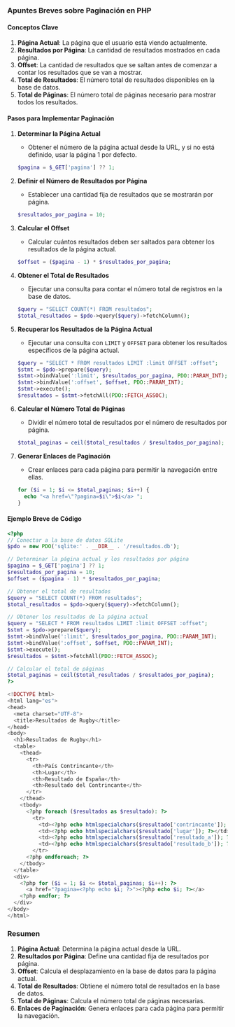 ### Apuntes Breves sobre Paginación en PHP

#### Conceptos Clave

1. **Página Actual**: La página que el usuario está viendo actualmente.
2. **Resultados por Página**: La cantidad de resultados mostrados en cada página.
3. **Offset**: La cantidad de resultados que se saltan antes de comenzar a contar los resultados que se van a mostrar.
4. **Total de Resultados**: El número total de resultados disponibles en la base de datos.
5. **Total de Páginas**: El número total de páginas necesario para mostrar todos los resultados.

#### Pasos para Implementar Paginación

1. **Determinar la Página Actual**
   - Obtener el número de la página actual desde la URL, y si no está definido, usar la página 1 por defecto.
   ```php
   $pagina = $_GET['pagina'] ?? 1;
   ```

2. **Definir el Número de Resultados por Página**
   - Establecer una cantidad fija de resultados que se mostrarán por página.
   ```php
   $resultados_por_pagina = 10;
   ```

3. **Calcular el Offset**
   - Calcular cuántos resultados deben ser saltados para obtener los resultados de la página actual.
   ```php
   $offset = ($pagina - 1) * $resultados_por_pagina;
   ```

4. **Obtener el Total de Resultados**
   - Ejecutar una consulta para contar el número total de registros en la base de datos.
   ```php
   $query = "SELECT COUNT(*) FROM resultados";
   $total_resultados = $pdo->query($query)->fetchColumn();
   ```

5. **Recuperar los Resultados de la Página Actual**
   - Ejecutar una consulta con `LIMIT` y `OFFSET` para obtener los resultados específicos de la página actual.
   ```php
   $query = "SELECT * FROM resultados LIMIT :limit OFFSET :offset";
   $stmt = $pdo->prepare($query);
   $stmt->bindValue(':limit', $resultados_por_pagina, PDO::PARAM_INT);
   $stmt->bindValue(':offset', $offset, PDO::PARAM_INT);
   $stmt->execute();
   $resultados = $stmt->fetchAll(PDO::FETCH_ASSOC);
   ```

6. **Calcular el Número Total de Páginas**
   - Dividir el número total de resultados por el número de resultados por página.
   ```php
   $total_paginas = ceil($total_resultados / $resultados_por_pagina);
   ```

7. **Generar Enlaces de Paginación**
   - Crear enlaces para cada página para permitir la navegación entre ellas.
   ```php
   for ($i = 1; $i <= $total_paginas; $i++) {
     echo "<a href=\"?pagina=$i\">$i</a> ";
   }
   ```

#### Ejemplo Breve de Código

```php
<?php
// Conectar a la base de datos SQLite
$pdo = new PDO('sqlite:' . __DIR__ . '/resultados.db');

// Determinar la página actual y los resultados por página
$pagina = $_GET['pagina'] ?? 1;
$resultados_por_pagina = 10;
$offset = ($pagina - 1) * $resultados_por_pagina;

// Obtener el total de resultados
$query = "SELECT COUNT(*) FROM resultados";
$total_resultados = $pdo->query($query)->fetchColumn();

// Obtener los resultados de la página actual
$query = "SELECT * FROM resultados LIMIT :limit OFFSET :offset";
$stmt = $pdo->prepare($query);
$stmt->bindValue(':limit', $resultados_por_pagina, PDO::PARAM_INT);
$stmt->bindValue(':offset', $offset, PDO::PARAM_INT);
$stmt->execute();
$resultados = $stmt->fetchAll(PDO::FETCH_ASSOC);

// Calcular el total de páginas
$total_paginas = ceil($total_resultados / $resultados_por_pagina);
?>

<!DOCTYPE html>
<html lang="es">
<head>
  <meta charset="UTF-8">
  <title>Resultados de Rugby</title>
</head>
<body>
  <h1>Resultados de Rugby</h1>
  <table>
    <thead>
      <tr>
        <th>País Contrincante</th>
        <th>Lugar</th>
        <th>Resultado de España</th>
        <th>Resultado del Contrincante</th>
      </tr>
    </thead>
    <tbody>
      <?php foreach ($resultados as $resultado): ?>
        <tr>
          <td><?php echo htmlspecialchars($resultado['contrincante']); ?></td>
          <td><?php echo htmlspecialchars($resultado['lugar']); ?></td>
          <td><?php echo htmlspecialchars($resultado['resultado_a']); ?></td>
          <td><?php echo htmlspecialchars($resultado['resultado_b']); ?></td>
        </tr>
      <?php endforeach; ?>
    </tbody>
  </table>
  <div>
    <?php for ($i = 1; $i <= $total_paginas; $i++): ?>
      <a href="?pagina=<?php echo $i; ?>"><?php echo $i; ?></a>
    <?php endfor; ?>
  </div>
</body>
</html>
```

### Resumen

1. **Página Actual**: Determina la página actual desde la URL.
2. **Resultados por Página**: Define una cantidad fija de resultados por página.
3. **Offset**: Calcula el desplazamiento en la base de datos para la página actual.
4. **Total de Resultados**: Obtiene el número total de resultados en la base de datos.
5. **Total de Páginas**: Calcula el número total de páginas necesarias.
6. **Enlaces de Paginación**: Genera enlaces para cada página para permitir la navegación.